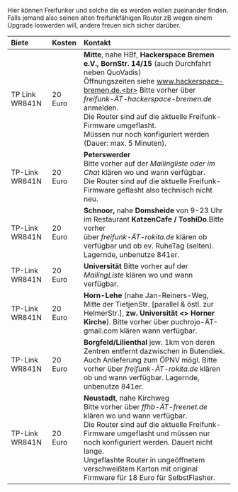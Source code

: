 Hier können Freifunker und solche die es werden wollen zueinander finden. 
Falls jemand also seinen alten freifunkfähigen Router zB wegen einem Upgrade loswerden will, andere freuen sich sicher darüber. 

| Biete | Kosten | Kontakt |
|:-----| :---- | :----|
| TP Link WR841N | 20 Euro | __Mitte__, nahe HBf, __Hackerspace Bremen e.V., BornStr. 14/15__ (auch Durchfahrt neben QuoVadis)<br> Öffnungszeiten siehe www.hackerspace-bremen.de.<br> Bitte vorher über _freifunk-ÄT-hackerspace-bremen.de_ anmelden.<br> Die Router sind auf die aktuelle Freifunk-Firmware umgeflasht. <br> Müssen nur noch konfiguriert werden (Dauer: max. 5 Minuten). |
| TP-Link WR841N | 20 Euro | __Peterswerder__<br>Bitte vorher auf der _Mailingliste oder im Chat_ klären wo und wann verfügbar.<br>Die Router sind auf die aktuelle Freifunk-Firmware geflasht also technisch nicht neu. |
| TP-Link WR841N | 20 Euro |__Schnoor,__ nahe __Domsheide__ von 9-23 Uhr im Restaurant __KatzenCafe / ToshiDo__.Bitte vorher<br> über _freifunk-ÄT-rokita.de_ klären ob verfügbar und ob ev. RuheTag (selten). Lagernde, unbenutze 841er.|
| TP-Link WR841N | 20 Euro | __Universität__ Bitte vorher auf der _MailingListe_  klären wo und wann verfügbar. |
| TP-Link WR841N | 20 Euro | __Horn-Lehe__ (nahe Jan-Reiners-Weg, Mitte der TietjenStr. [parallel & östl. zur HelmerStr.], __zw. Universität <> Horner Kirche__). Bitte vorher über puchrojo-ÄT-gmail.com klären wann verfügbar.|
| TP-Link WR841N | 20 Euro |__Borgfeld/Lilienthal__ jew. 1km von deren Zentren entfernt dazwischen in Butendiek. Auch Anlieferung zum ÖPNV mögl. Bitte vorher über _freifunk-ÄT-rokita.de_ klären ob und wann verfügbar. Lagernde, unbenutze 841er.|
| TP-Link WR841N | 20 Euro | __Neustadt__, nahe Kirchweg<br> Bitte vorher über _ffhb-ÄT-freenet.de_ klären wo und wann verfügbar.<br> Die Router sind auf die aktuelle Freifunk-Firmware umgeflasht und müssen nur noch konfiguriert werden. Dauert nicht lange.<br>Ungeflashte Router in ungeöffnetem verschweißtem Karton mit original Firmware für 18 Euro für SelbstFlasher. 